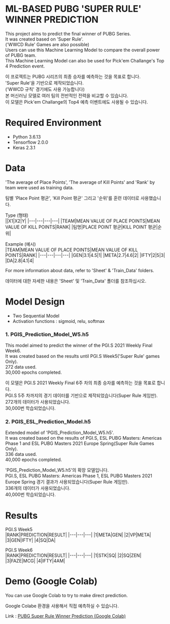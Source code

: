 # ML-BASED PUBG 'SUPER RULE' WINNER PREDICTION  

This project aims to predict the final winner of PUBG Series.  
It was created based on 'Super Rule'.  
('WWCD Rule' Games are also possible)  
Users can use this Machine Learning Model to compare the overall power of PUBG team.  
This Machine Learning Model can also be used for Pick'em Challange's Top 4 Prediction event.  
  
이 프로젝트는 PUBG 시리즈의 최종 승자를 예측하는 것을 목표로 합니다.  
'Super Rule'을 기반으로 제작되었습니다.  
('WWCD 규칙' 경기에도 사용 가능합니다)  
본 머신러닝 모델로 여러 팀의 전반적인 전력을 비교할 수 있습니다.  
이 모델은 Pick'em Challange의 Top4 예측 이벤트에도 사용될 수 있습니다.  
  
# Required Environment  
- Python 3.6.13
- Tensorflow 2.0.0
- Keras 2.3.1
  
# Data  
'The average of Place Points', 'The average of Kill Points' and 'Rank' by team were used as training data. 
  
팀별 'Place Point 평균', 'Kill Point 평균' 그리고 '순위'를 훈련 데이터로 사용했습니다.  
  
Type (형태)   
||X1|X2|Y|
|---|---|---|---|
|TEAM|MEAN VALUE OF PLACE POINTS|MEAN VALUE OF KILL POINTS|RANK|
|팀명|PLACE POINT 평균|KILL POINT 평균|순위|

  
Example (예시)    
|TEAM|MEAN VALUE OF PLACE POINTS|MEAN VALUE OF KILL POINTS|RANK|
|---|---|---|---|
|GEN|3.1|4.5|1|
|META|2.7|4.6|2|
|IFTY|2|5|3|
|DA|2.8|4.1|4|
  
For more information about data, refer to 'Sheet' & 'Train_Data' folders.  
  
데이터에 대한 자세한 내용은 'Sheet' 및 'Train_Data' 폴더를 참조하십시오.  
  
# Model Design  
- Two Sequential Model
- Activation functions : sigmoid, relu, softmax

### 1. PGIS_Prediction_Model_W5.h5
This model aimed to predict the winner of the PGI.S 2021 Weekly Final Week6.  
It was created based on the results until PGI.S Week5('Super Rule' games Only).  
272 data used.  
30,000 epochs completed.  
  
이 모델은 PGI.S 2021 Weekly Final 6주 차의 최종 승자를 예측하는 것을 목표로 합니다.  
PGI.S 5주 차까지의 경기 데이터를 기반으로 제작되었습니다(Super Rule 게임만).  
272개의 데이터가 사용되었습니다.  
30,000번 학습되었습니다.  
  
### 2. PGIS_ESL_Prediction_Model.h5
Extended model of 'PGIS_Prediction_Model_W5.h5'.  
It was created based on the results of PGI.S, ESL PUBG Masters: Americas Phase 1 and ESL PUBG Masters 2021 Europe Spring(Super Rule Games Only).  
336 data used.  
40,000 epochs completed.  
  
'PGIS_Prediction_Model_W5.h5'의 확장 모델입니다.  
PGI.S, ESL PUBG Masters: Americas Phase 1, ESL PUBG Masters 2021 Europe Spring 경기 결과가 사용되었습니다(Super Rule 게임만).  
336개의 데이터가 사용되었습니다.  
40,000번 학습되었습니다.  
  
# Results  
  
PGI.S Week5  
|RANK|PREDICTION|RESULT|
|---|---|---|
|1|META|GEN|
|2|VP|META|
|3|GEN|IFTY|
|4|SQ|DA|
  
PGI.S Week6  
|RANK|PREDICTION|RESULT|
|---|---|---|
|1|STK|SQ|
|2|SQ|ZEN|
|3|FAZE|MCG|
|4|IFTY|4AM|
  
# Demo (Google Colab) 
  
You can use Google Colab to try to make direct prediction.  
  
Google Colabe 환경을 사용해서 직접 예측하실 수 있습니다.  
  
Link : [PUBG Super Rule Winner Prediction (Google Colab)](https://colab.research.google.com/drive/17Y2pWz-iTXwxVTYHqD-5v8V3-reOOaIh?usp=sharing) 
